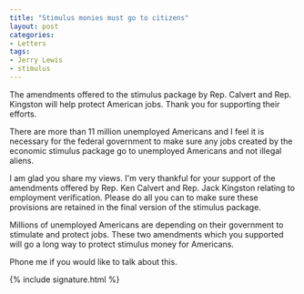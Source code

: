 ```yaml
---
title: "Stimulus monies must go to citizens"
layout: post
categories:
- Letters
tags:
- Jerry Lewis
- stimulus
---
```


The amendments offered to the stimulus package by Rep. Calvert and Rep. Kingston will help protect American jobs. Thank you for supporting their efforts.

There are more than 11 million unemployed Americans and I feel it is necessary for the federal government to make sure any jobs created by the economic stimulus package go to unemployed Americans and not illegal aliens.

I am glad you share my views. I'm very thankful for your support of the amendments offered by Rep. Ken Calvert and Rep. Jack Kingston relating to employment verification. Please do all you can to make sure these provisions are retained in the final version of the stimulus package.

Millions of unemployed Americans are depending on their government to stimulate and protect jobs. These two amendments which you supported will go a long way to protect stimulus money for Americans.

Phone me if you would like to talk about this.

{% include signature.html %}
